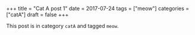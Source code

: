 +++
title = "Cat A post 1"
date = 2017-07-24
tags = ["meow"]
categories = ["catA"]
draft = false
+++

This post is in category `catA` and tagged `meow`.
